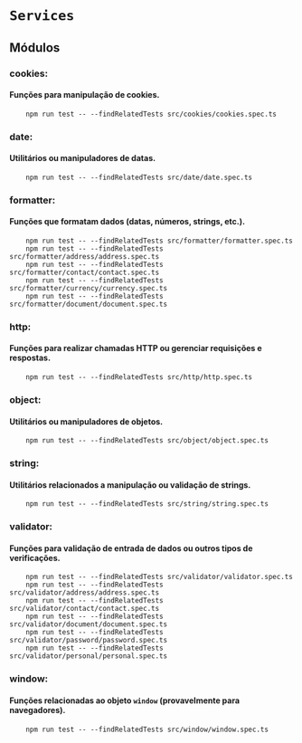 # `Services`


## Módulos
### cookies:
#### Funções para manipulação de cookies.
```
    npm run test -- --findRelatedTests src/cookies/cookies.spec.ts               
```

### date:
#### Utilitários ou manipuladores de datas.
```
    npm run test -- --findRelatedTests src/date/date.spec.ts               
```
### formatter:
#### Funções que formatam dados (datas, números, strings, etc.).
```
    npm run test -- --findRelatedTests src/formatter/formatter.spec.ts               
    npm run test -- --findRelatedTests src/formatter/address/address.spec.ts               
    npm run test -- --findRelatedTests src/formatter/contact/contact.spec.ts               
    npm run test -- --findRelatedTests src/formatter/currency/currency.spec.ts               
    npm run test -- --findRelatedTests src/formatter/document/document.spec.ts               
```

### http:
#### Funções para realizar chamadas HTTP ou gerenciar requisições e respostas.
```
    npm run test -- --findRelatedTests src/http/http.spec.ts               
```

### object:
#### Utilitários ou manipuladores de objetos.
```
    npm run test -- --findRelatedTests src/object/object.spec.ts               
```

### string:
#### Utilitários relacionados a manipulação ou validação de strings.
```
    npm run test -- --findRelatedTests src/string/string.spec.ts               
```
### validator:
#### Funções para validação de entrada de dados ou outros tipos de verificações.
```
    npm run test -- --findRelatedTests src/validator/validator.spec.ts
    npm run test -- --findRelatedTests src/validator/address/address.spec.ts   
    npm run test -- --findRelatedTests src/validator/contact/contact.spec.ts
    npm run test -- --findRelatedTests src/validator/document/document.spec.ts
    npm run test -- --findRelatedTests src/validator/password/password.spec.ts            
    npm run test -- --findRelatedTests src/validator/personal/personal.spec.ts            
```

### window:
#### Funções relacionadas ao objeto `window` (provavelmente para navegadores).
```
    npm run test -- --findRelatedTests src/window/window.spec.ts               
```



